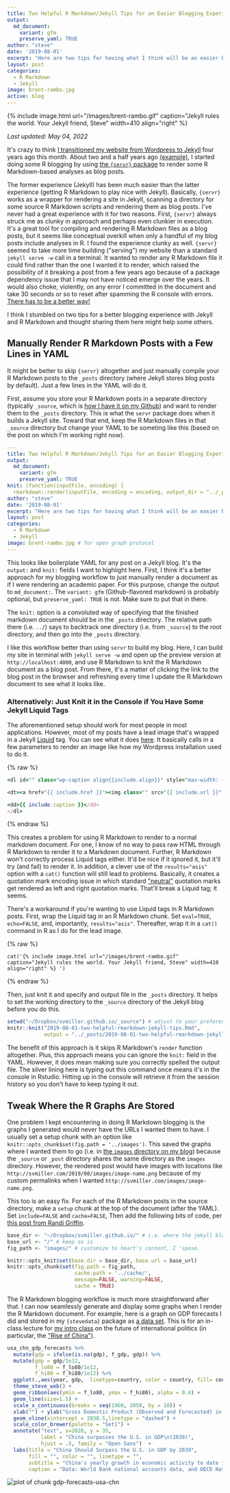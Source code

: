 ```yaml
---
title: Two Helpful R Markdown/Jekyll Tips for an Easier Blogging Experience
output:
  md_document:
    variant: gfm
    preserve_yaml: TRUE
author: "steve"
date: '2019-08-01'
excerpt: "Here are two tips for having what I think will be an easier blogging experience in R Markdown and Jekyll."
layout: post
categories:
  - R Markdown
  - Jekyll
image: brent-rambo.jpg
active: blog
---
```




{% include image.html url="/images/brent-rambo.gif" caption="Jekyll rules the world. Your Jekyll friend, Steve" width=410 align="right" %} 

*Last updated: May 04, 2022*

It's crazy to think [I transitioned my website from Wordpress to Jekyll](http://svmiller.com/blog/2015/08/create-your-website-in-jekyll/) four years ago this month. About two and a half years ago [(example)](http://svmiller.com/blog/2017/07/how-serious-are-americans-about-democracy-americasbarometer/), I started doing some R blogging by using [the `{servr}` package](https://github.com/yihui/servr) to render some R Markdown-based analyses as blog posts.

The former experience (Jekyll) has been much easier than the latter experience (getting R Markdown to play nice with Jekyll). Basically, `{servr}` works as a wrapper for rendering a site in Jekyll, scanning a directory for some source R Markdown scripts and rendering them as blog posts. I've never had a great experience with it for two reasons. First, `{servr}` always struck me as clunky in approach and perhaps even clunkier in execution. It's a great tool for compiling and rendering R Markdown files as a blog posts, but it seems like conceptual overkill when only a handful of my blog posts include analyses in R. I found the experience clunky as well. `{servr}` seemed to take more time building ("serving") my website than a standard `jekyll serve -w` call in a terminal. It wanted to render any R Markdown file it could find rather than the one I wanted it to render, which raised the possibility of it breaking a post from a few years ago because of a package dependency issue that I may not have noticed emerge over the years. It would also choke, violently, on any error I committed in the document and take 30 seconds or so to reset after spamming the R console with errors. [There has to be a better way!](https://imgur.com/gallery/ZG3r5)

I think I stumbled on two tips for a better blogging experience with Jekyll and R Markdown and thought sharing them here might help some others.

## Manually Render R Markdown Posts with a Few Lines in YAML 

It might be better to skip `{servr}` altogether and just manually compile your R Markdown posts to the `_posts` directory (where Jekyll stores blog posts by default). Just a few lines in the YAML will do it.

First, assume you store your R Markdown posts in a separate directory (typically `_source`, which is [how I have it on my Github](https://github.com/svmiller/svmiller.github.io/tree/master/_source)) and want to render them to the `_posts` directory. This is what the `servr` package does when it builds a Jekyll site. Toward that end, keep the R Markdown files in that `_source` directory but change your YAML to be someting like this (based on the post on which I'm working right now).

```yaml
---
title: Two Helpful R Markdown/Jekyll Tips for an Easier Blogging Experience
output:
  md_document:
    variant: gfm
    preserve_yaml: TRUE
knit: (function(inputFile, encoding) {
  rmarkdown::render(inputFile, encoding = encoding, output_dir = "../_posts") })
author: "steve"
date: '2019-08-01'
excerpt: "Here are two tips for having what I think will be an easier blogging experience in R Markdown and Jekyll."
layout: post
categories:
  - R Markdown
  - Jekyll
image: brent-rambo.jpg # for open graph protocol
---
```

This looks like boilerplate YAML for any post on a Jekyll blog. It's the `output:` and `knit:` fields I want to highlight here. First, I think it's a better approach for my blogging workflow to just manually render a document as if I were rendering an academic paper. For this purpose, change the output to `md_document:`. The `variant: gfm` (Github-flavored markdown) is probably optional, but `preserve_yaml: TRUE` is not. Make sure to put that in there.

The `knit:` option is a convoluted way of specifying that the finished markdown document should be in the `_posts` directory. The relative path there (i.e. `../`) says to backtrack one directory (i.e. from `_source`) to the root directory, and then go into the `_posts` directory. 

I like this workflow better than using `servr` to build my blog. Here, I can build my site in terminal with `jekyll serve -w` and open up the preview version at `http://localhost:4000`, and use R Markdown to knit the R Markdown document as a blog post. From there, it's a matter of clicking the link to the blog post in the browser and refreshing every time I update the R Markdown document to see what it looks like.

### Alternatively: Just Knit it in the Console if You Have Some Jekyll Liquid Tags

The aforementioned setup should work for most people in most applications. However, most of my posts have a lead image that's wrapped in a Jekyll [Liquid](https://jekyllrb.com/docs/liquid/) tag. You can see what it does [here](https://github.com/svmiller/svmiller.github.io/blob/master/_includes/image.html). It basically calls in a few parameters to render an image like how my Wordpress installation used to do it.

{% raw %}
```ruby
<dl id="" class="wp-caption align{{include.align}}" style="max-width: {{include.width}}px">

<dt><a href="{{ include.href }}"><img class="" src="{{ include.url }}" alt="{{ include.caption }}" /></a></dt>

<dd>{{ include.caption }}</dd>
</dl>
```
{% endraw %}

This creates a problem for using R Markdown to render to a normal markdown document. For one, I know of no way to pass raw HTML through R Markdown to render it to a Markdown document. Further, R Markdown won't correctly process Liquid tags either. It'd be nice if it ignored it, but it'll try (and fail) to render it. In addition, a clever use of the `results="asis"` option with a `cat()` function will still lead to problems. Basically, it creates a quotation mark encoding issue in which standard ["neutral"](https://www.cl.cam.ac.uk/~mgk25/ucs/quotes.html) quotation marks get rendered as left and right quotation marks. That'll break a Liquid tag; it seems.

There's a workaround if you're wanting to use Liquid tags in R Markdown posts. First, wrap the Liquid tag in an R Markdown chunk. Set `eval=TRUE`, `echo=FALSE`, and, importantly, `results="asis"`. Thereafter, wrap it in a `cat()` command in R as I do for the lead image.

{% raw %}
```liquid
cat('{% include image.html url="/images/brent-rambo.gif" caption="Jekyll rules the world. Your Jekyll friend, Steve" width=410 align="right" %} ')
```
{% endraw %}


Then, just knit it and specify and output file in the `_posts` directory. It helps to set the working directory to the `_source` directory of the Jekyll blog before you do this.


```r
setwd("~/Dropbox/svmiller.github.io/_source") # adjust to your preferences.
knitr::knit("2019-08-01-two-helpful-rmarkdown-jekyll-tips.Rmd",
            output = "../_posts/2019-08-01-two-helpful-rmarkdown-jekyll-tips.md")
```

The benefit of this approach is it skips R Markdown's `render` function altogether. Plus, this approach means you can ignore the `knit:` field in the YAML. However, it does mean making sure you correctly spelled the output file. The silver lining here is typing out this command once means it's in the console in Rstudio. Hitting up in the console will retrieve it from the session history so you don't have to keep typing it out.

## Tweak Where the R Graphs Are Stored

One problem I kept encountering in doing R Markdown blogging is the graphs I generated would never have the URLs I wanted them to have. I usually set a setup chunk with an option like `knitr::opts_chunk$set(fig.path = '../images')`. This saved the graphs where I wanted them to go (i.e. in [the `images` directory on my blog](https://github.com/svmiller/svmiller.github.io/tree/master/images)) because the `_source` or `_post` directory shares the same directory as the `images` directory. However, the rendered post would have images with locations like `http://svmiller.com/2019/08/images/image-name.png` because of my custom permalinks when I wanted `http://svmiller.com/images/image-name.png`.

This too is an easy fix. For each of the R Markdown posts in the source directory, make a `setup` chunk at the top of the document (after the YAML). Set `include=FALSE` and `cache=FALSE`, Then add the following bits of code, per [this post from Randi Griffin](http://www.randigriffin.com/2017/04/25/how-to-knit-for-mysite.html).

```r
base_dir <- "~/Dropbox/svmiller.github.io/" # i.e. where the jekyll blog is on the hard drive.
base_url <- "/" # keep as is
fig_path <- "images/" # customize to heart's content, I 'spose.

knitr::opts_knit$set(base.dir = base_dir, base.url = base_url)
knitr::opts_chunk$set(fig.path = fig_path,
                      cache.path = '../cache/',
                      message=FALSE, warning=FALSE,
                      cache = TRUE) 
```

The R Markdown blogging workflow is much more straightforward after that. I can now seamlessly generate and display some graphs when I render the R Markdown document. For example, here is a graph on GDP forecasts I did and stored in my `{stevedata}` package as [a data set](http://svmiller.com/stevedata/reference/usa_chn_gdp_forecasts.html). This is for an in-class lecture for [my intro class](http://posc1020.svmiller.com/) on the future of international politics (in particular, the ["Rise of China"](https://en.wikipedia.org/wiki/Chinese_Century)).


```r
usa_chn_gdp_forecasts %>% 
  mutate(gdp = ifelse(is.na(gdp), f_gdp, gdp)) %>%
  mutate(gdp = gdp/1e12,
         f_lo80 = f_lo80/1e12,
         f_hi80 = f_hi80/1e12) %>%
  ggplot(.,aes(year, gdp,  linetype=country, color = country, fill= country)) +
  theme_steve_web() +
  geom_ribbon(aes(ymin = f_lo80, ymax = f_hi80), alpha = 0.4) +
  geom_line(size=1.5) +
  scale_x_continuous(breaks = seq(1960, 2050, by = 10)) +
  xlab("") + ylab("Gross Domestic Product (Observed and Forecasted) in Trillions Constant 2010 US$") +
  geom_vline(xintercept = 2038.5,linetype = "dashed") +
  scale_color_brewer(palette = "Set1") +
  annotate("text", x=2028, y = 35, 
           label = "China surpasses the U.S. in GDP\n(2039)", 
           hjust = .5, family = "Open Sans")  +
  labs(title = "China Should Surpass the U.S. in GDP by 2039",
       fill = "", color = "", linetype = "",
       subtitle = "China's yearly growth in economic activity to date is greater than the growth we observe in U.S. economic output even as (reasonable) worries about China's economic trajectory persist.",
       caption = "Data: World Bank national accounts data, and OECD National Accounts data files. Forecast based on last year in World Bank data (2017).")
```

![plot of chunk gdp-forecasts-usa-chn](/images/two-helpful-rmarkdown-jekyll-tips/gdp-forecasts-usa-chn-1.png)
